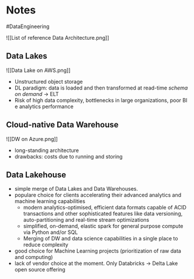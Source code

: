 # Notes
#DataEngineering

![[List of reference Data Architecture.png]]

## Data Lakes

![[Data Lake on AWS.png]]

* Unstructured object storage
* DL paradigm: data is loaded and then transformed at read-time *schema on demand* -> ELT
* Risk of high data complexity, bottlenecks in large organizations, poor BI e analytics performance

## Cloud-native Data Warehouse

![[DW on Azure.png]]

* long-standing architecture
* drawbacks: costs due to running and storing

## Data Lakehouse

* simple merge of Data Lakes and Data Warehouses. 
* populare choice for clients accelerating their advanced analytics and machine learning capabilities
	* modern analytics-optimised, efficient data formats capable of ACID transactions and other sophisticated features like data versioning, auto-partitioning and real-time stream optimizations
	* simplified, on-demand, elastic spark for general purpose compute via Python and/or SQL
	* Merging of DW and data science capabilities in a single place to reduce complexity
* good choice for Machine Learning projects (prioritization of raw data and computing)
* lack of vendor choice at the moment. Only Databricks -> Delta Lake open source offering